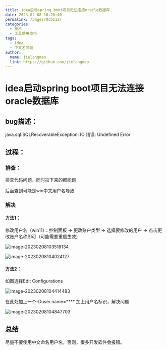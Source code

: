```yaml
---
title: idea启动spring boot项目无法连接oracle数据库
date: 2023-02-08 10:28:40
permalink: /pages/0cb11a/
categories:
  - 技术
  - 工具使用技巧
tags:
  - idea
  - 中文名问题
author: 
  name: jielongmao
  link: https://github.com/jielongmao
---
```

# idea启动spring boot项目无法连接oracle数据库

## bug描述：

java.sql.SQLRecoverableException: IO 错误: Undefined Error

## 过程：

### 排查：

排查代码问题，同时拉下来的都能跑

后面查到可能是win中文用户名导致

### 解决

#### 方法1：

修改用户名（win11）：控制面板 -> 更改账户类型 -> 选择要修改的用户 -> 点击更改账户名称即可（可能需要重启生效）

![image-20230208103518134](https://cdn.jsdelivr.net/gh/jielongmao/image_bed/blog/image-20230208103518134.png)

![image-20230208104024127](https://cdn.jsdelivr.net/gh/jielongmao/image_bed/blog/image-20230208104024127.png)

#### 方法2：

如图选择Edit Configurations

![image-20230208104414483](https://cdn.jsdelivr.net/gh/jielongmao/image_bed/blog/image-20230208104414483.png)

在此处加上一个-Duser.name=**** 加上用户名标识，解决问题                                                                                                                                                                                                                                 

![image-20230208104847703](https://cdn.jsdelivr.net/gh/jielongmao/image_bed/blog/image-20230208104847703.png)

## 总结

尽量不要使用中文命名用户名，否则，很多开发软件会报错。